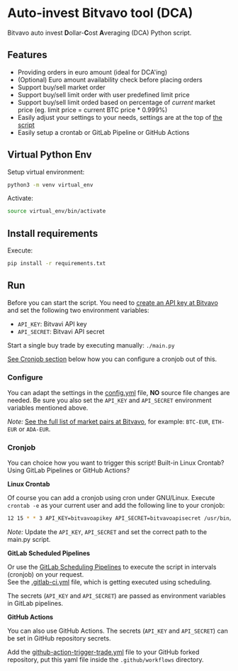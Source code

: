 # Auto-invest Bitvavo tool (DCA)

Bitvavo auto invest **D**ollar-**C**ost **A**veraging (DCA) Python script.

## Features

- Providing orders in euro amount (ideal for DCA'ing)
- (Optional) Euro amount availability check before placing orders
- Support buy/sell market order
- Support buy/sell limit order with user predefined limit price
- Support buy/sell limit orded based on percentage of *current* market price (eg. limit price = current BTC price * 0.999%)
- Easily adjust your settings to your needs, settings are at the top of [the script](main.py)
- Easily setup a crontab or GitLab Pipeline or GitHub Actions

## Virtual Python Env

Setup virtual environment:

```sh
python3 -m venv virtual_env
```

Activate:

```sh
source virtual_env/bin/activate
```

## Install requirements

Execute:

```sh
pip install -r requirements.txt
```

## Run

Before you can start the script. You need to [create an API key at Bitvavo](https://account.bitvavo.com/user/api) and set the following two environment variables:

- `API_KEY`: Bitvavi API key
- `API_SECRET`: Bitvavi API secret

Start a single buy trade by executing manually: `./main.py`

[See Cronjob section](#cronjob) below how you can configure a cronjob out of this.

### Configure

You can adapt the settings in the [config.yml](config.yml) file, **NO** source file changes are needed. Be sure you also set the `API_KEY` and `API_SECRET` environment variables mentioned above.

*Note:* [See the full list of market pairs at Bitvavo](https://api.bitvavo.com/v2/markets), for example: `BTC-EUR`, `ETH-EUR` or `ADA-EUR`.

### Cronjob

You can choice how you want to trigger this script! Built-in Linux Crontab? Using GitLab Pipelines or GitHub Actions?

**Linux Crontab**

Of course you can add a cronjob using cron under GNU/Linux. Execute `crontab -e` as your current user and add the following line to your cronjob:

```sh
12 15 * * 3 API_KEY=bitvavoapikey API_SECRET=bitvavoapisecret /usr/bin/python3 /location/path/to/main.py 
```

*Note:* Update the `API_KEY`, `API_SECRET` and set the correct path to the main.py script.

**GitLab Scheduled Pipelines**

Or use the [GitLab Scheduling Pipelines](https://docs.gitlab.com/ee/ci/pipelines/schedules.html) to execute the script in intervals (cronjob) on your request.  
See the [.gitlab-ci.yml](.gitlab-ci.yml) file, which is getting executed using scheduling.

The secrets (`API_KEY` and `API_SECRET`) are passed as environment variables in GitLab pipelines.

**GitHub Actions**

You can also use GitHub Actions. The secrets (`API_KEY` and `API_SECRET`) can be set in GitHub repository secrets.

Add the [github-action-trigger-trade.yml](github-action-trigger-trade.yml) file to your GitHub forked repository, put this yaml file inside the `.github/workflows` directory.
